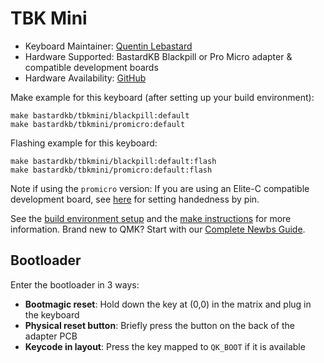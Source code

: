 # TBK Mini

* Keyboard Maintainer: [Quentin Lebastard](https://github.com/bastardkb)
* Hardware Supported: BastardKB Blackpill or Pro Micro adapter & compatible development boards
* Hardware Availability: [GitHub](https://github.com/Bastardkb/TBK-Mini)

Make example for this keyboard (after setting up your build environment):

    make bastardkb/tbkmini/blackpill:default
    make bastardkb/tbkmini/promicro:default

Flashing example for this keyboard:

    make bastardkb/tbkmini/blackpill:default:flash
    make bastardkb/tbkmini/promicro:default:flash

Note if using the `promicro` version: If you are using an Elite-C compatible development board, see [here](../readme.md#handedness-pin-on-elite-c-holder) for setting handedness by pin.

See the [build environment setup](https://docs.qmk.fm/#/getting_started_build_tools) and the [make instructions](https://docs.qmk.fm/#/getting_started_make_guide) for more information. Brand new to QMK? Start with our [Complete Newbs Guide](https://docs.qmk.fm/#/newbs).

## Bootloader

Enter the bootloader in 3 ways:

* **Bootmagic reset**: Hold down the key at (0,0) in the matrix and plug in the keyboard
* **Physical reset button**: Briefly press the button on the back of the adapter PCB
* **Keycode in layout**: Press the key mapped to `QK_BOOT` if it is available
